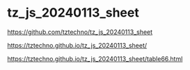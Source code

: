 # tz_js_20240113_sheet

https://github.com/tztechno/tz_js_20240113_sheet

https://tztechno.github.io/tz_js_20240113_sheet/

https://tztechno.github.io/tz_js_20240113_sheet/table66.html
